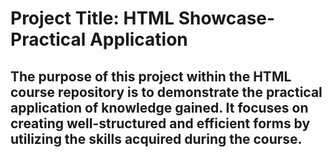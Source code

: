 # Project Title: HTML Showcase- Practical Application

## The purpose of this project within the HTML course repository is to demonstrate the practical application of knowledge gained. It focuses on creating well-structured and efficient forms by utilizing the skills acquired during the course.
